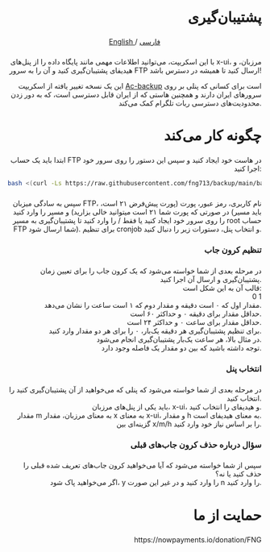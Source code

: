 <h1 align="right">پشتیبان‌گیری</h1>

###

<p align="center">
 <a href="./README.md">
 English
 </a>
 /
 <a href="./README-fa.md">
 فارسی
 </a>
</p>


###

<p align="right">
  با این اسکریپت، می‌توانید اطلاعات مهمی مانند پایگاه داده را از پنل‌های x-ui، مرزبان، و هیدیفای پشتیبان‌گیری کنید و آن را به سرور FTP ارسال کنید تا همیشه در دسترس باشد!
</p>
<p align="right">
  این یک نسخه تغییر یافته از اسکریپت <a href="https://github.com/AC-Lover/backup">Ac-backup</a> است برای کسانی که پنلی بر روی سرورهای ایران دارند و همچنین هاستی که از ایران قابل دسترسی است، که به دور زدن محدودیت‌های دسترسی ربات تلگرام کمک می‌کند.
</p>

###

<h1 align="right">چگونه کار می‌کند</h1>

###

<p align="right">
  ابتدا باید یک حساب FTP در هاست خود ایجاد کنید و سپس این دستور را روی سرور خود اجرا کنید:
</p>

```bash
bash <(curl -Ls https://raw.githubusercontent.com/fng713/backup/main/backup.sh)
```

###

<p align="right">
  سپس به سادگی میزبان FTP، نام کاربری، رمز عبور، پورت (پورت پیش‌فرض ۲۱ است، در صورتی که پورت شما ۲۱ است میتوانید خالی بزارید) و مسیر را وارد کنید (باید مسیر را روی سرور خود ایجاد کنید یا فقط / را وارد کنید تا پشتیبان‌گیری به مسیر root حساب FTP شما ارسال شود). برای تنظیم cronjob و انتخاب پنل، دستورات زیر را دنبال کنید.
</p>


###

<h3 align="right">تنظیم کرون جاب</h3>

###

<p align="right">
  در مرحله بعدی از شما خواسته می‌شود که یک کرون جاب را برای تعیین زمان پشتیبان‌گیری و ارسال آن اجرا کنید.<br>
  قالب آن به این شکل است:<br>
  0 1<br>
  مقدار اول که ۰ است دقیقه و مقدار دوم که ۱ است ساعت را نشان می‌دهد.<br>
  حداقل مقدار برای دقیقه ۰ و حداکثر ۶۰ است.<br>
  حداقل مقدار برای ساعت ۰ و حداکثر ۲۴ است.<br>
  برای تنظیم پشتیبان‌گیری هر دقیقه یک‌بار، ۰ را برای هر دو مقدار وارد کنید.<br>
  در مثال بالا، هر ساعت یک‌بار پشتیبان‌گیری انجام می‌شود.<br>
  توجه داشته باشید که بین دو مقدار یک فاصله وجود دارد.
</p>

###

<h3 align="right">انتخاب پنل</h3>

###

<p align="right">
  در مرحله بعدی از شما خواسته می‌شود که پنلی که می‌خواهید از آن پشتیبان‌گیری کنید را انتخاب کنید.<br>
  باید یکی از پنل‌های مرزبان، x-ui، و هیدیفای را انتخاب کنید.<br>
  مقدار m به معنای مرزبان، مقدار x به معنای x-ui، و مقدار h به معنای هیدیفای است.<br>
  گزینه‌ای بین x/m/h را بر اساس نیاز خود وارد کنید.
</p>

###

<h3 align="right">سؤال درباره حذف کرون جاب‌های قبلی</h3>

###

<p align="right">
  سپس از شما خواسته می‌شود که آیا می‌خواهید کرون جاب‌های تعریف شده قبلی را حذف کنید یا نه؟<br>
  اگر می‌خواهید پاک شود، y را وارد کنید و در غیر این صورت n را وارد کنید.
</p>

<h1 align="right">حمایت از ما</h1>

###

<p align="right">https://nowpayments.io/donation/FNG</p>

###
